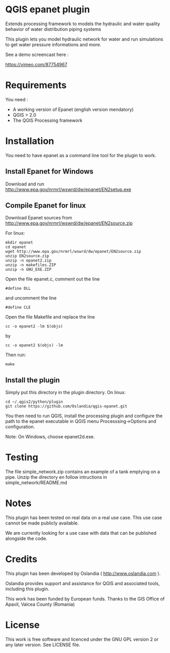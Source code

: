 QGIS epanet plugin
==================

Extends processing framework to models the hydraulic and water quality behavior of water distribution piping systems

This plugin lets you model hydraulic network for water and run simulations to get water pressure informations and more.

See a demo screencast here :

https://vimeo.com/87754967

Requirements
============

You need :
* A working version of Epanet (english version mendatory)
* QGIS > 2.0
* The QGIS Processing framework

Installation
============

You need to have epanet as a command line tool for the plugin to work.

Install Epanet for Windows
--------------------------

Download and run http://www.epa.gov/nrmrl/wswrd/dw/epanet/EN2setup.exe


Compile Epanet for linux
------------------------

Download Epanet sources from http://www.epa.gov/nrmrl/wswrd/dw/epanet/EN2source.zip

For linux:

    mkdir epanet
    cd epanet
    wget http://www.epa.gov/nrmrl/wswrd/dw/epanet/EN2source.zip
    unzip EN2source.zip
    unzip -n epanet2.zip 
    unzip -n makefiles.ZIP
    unzip -n GNU_EXE.ZIP

Open the file epanet.c, comment out the line

    #define DLL

and uncomment the line

    #define CLE

Open the file Makefile and replace the line

    cc -o epanet2 -lm $(objs)

by

    cc -o epanet2 $(objs) -lm 

Then run: 
 
    make

Install the plugin
------------------
 
Simply put this directory in the plugin directory. On linux:

    cd ~/.qgis2/python/plugin
    git clone https://github.com/Oslandia/qgis-epanet.git

You then need to run QGIS, install the processing plugin and configure the path to the epanet executable in QGIS menu Processsing->Options and configuration.

Note:
    On Windows, choose epanet2d.exe.

Testing
=======

The file simple_network.zip contains an example of a tank emptying on a pipe. Unzip the directory en follow intructions in  simple_network/README.md

Notes
=====

This plugin has been tested on real data on a real use case. This use case cannot be made publicly available.

We are currently looking for a use case with data that can be published alongside the code.

Credits
=======

This plugin has been developed by Oslandia ( http://www.oslandia.com ).

Oslandia provides support and assistance for QGIS and associated tools, including this plugin.

This work has been funded by European funds.
Thanks to the GIS Office of Apavil, Valcea County (Romania)

License
=======

This work is free software and licenced under the GNU GPL version 2 or any later version.
See LICENSE file.

